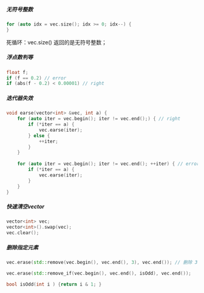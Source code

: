##### 无符号整数

```c++
for (auto idx = vec.size(); idx >= 0; idx--) {
}
```

死循环：vec.size() 返回的是无符号整数；

##### 浮点数判等

```c++
float f;
if (f == 0.2) // error
if (abs(f - 0.2) < 0.00001) // right
```



##### 迭代器失效

```c++
void earse(vector<int> &vec, int a) {
	for (auto iter = vec.begin(); iter != vec.end();) { // right 
		if (*iter == a) {
			vec.earse(iter);
		} else {
			++iter;
		}
	}
	
	for (auto iter = vec.begin(); iter != vec.end(); ++iter) { // error 
		if (*iter == a) {
			vec.earse(iter);
		}
	}
}
```

##### 快速清空vector

```c++
vector<int> vec;
vector<int>().swap(vec);
vec.clear();
```

##### 删除指定元素

```c++
vec.erase(std::remove(vec.begin(), vec.end(), 3), vec.end()); // 删除 3

vec.erase(std::remove_if(vec.begin(), vec.end(), isOdd), vec.end()); 

bool isOdd(int i ) {return i & 1; }
```

